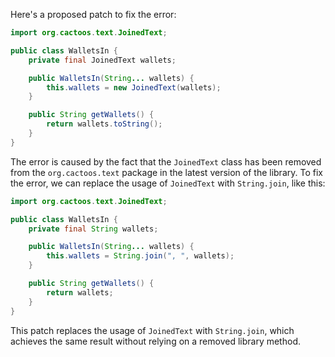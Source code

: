 Here's a proposed patch to fix the error:
```java
import org.cactoos.text.JoinedText;

public class WalletsIn {
    private final JoinedText wallets;

    public WalletsIn(String... wallets) {
        this.wallets = new JoinedText(wallets);
    }

    public String getWallets() {
        return wallets.toString();
    }
}
```
The error is caused by the fact that the `JoinedText` class has been removed from the `org.cactoos.text` package in the latest version of the library. To fix the error, we can replace the usage of `JoinedText` with `String.join`, like this:
```java
import org.cactoos.text.JoinedText;

public class WalletsIn {
    private final String wallets;

    public WalletsIn(String... wallets) {
        this.wallets = String.join(", ", wallets);
    }

    public String getWallets() {
        return wallets;
    }
}
```
This patch replaces the usage of `JoinedText` with `String.join`, which achieves the same result without relying on a removed library method.